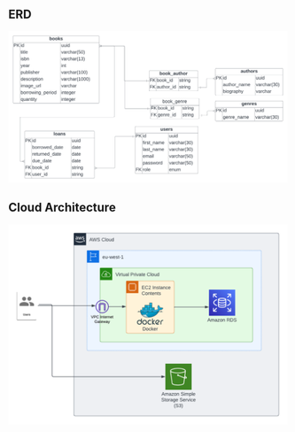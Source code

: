 ## ERD
![Alt text](libMgmtSysERD.png "ERD")

## Cloud Architecture
![Alt text](cloudArchitectureDiagram.png "Cloud Architecture")